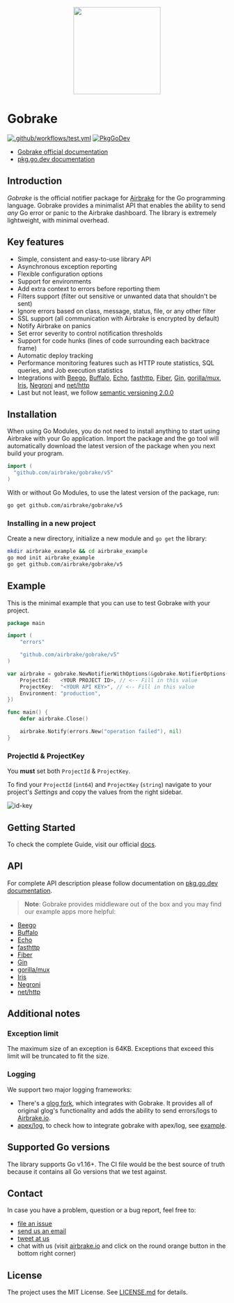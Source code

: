 <p align="center">
  <img src="https://airbrake-github-assets.s3.amazonaws.com/brand/airbrake-full-logo.png" width="200">
</p>

# Gobrake

[![.github/workflows/test.yml](https://github.com/airbrake/gobrake/actions/workflows/test.yml/badge.svg?branch=master)](https://github.com/airbrake/gobrake/actions/workflows/test.yml)
[![PkgGoDev](https://pkg.go.dev/badge/airbrake/gobrake)][docs]

* [Gobrake official documentation][docs-official]
* [pkg.go.dev documentation][docs]

## Introduction

_Gobrake_ is the official notifier package for [Airbrake][airbrake.io] for the
Go programming language. Gobrake provides a minimalist API that enables the
ability to send _any_ Go error or panic to the Airbrake dashboard. The library
is extremely lightweight, with minimal overhead.

## Key features

* Simple, consistent and easy-to-use library API
* Asynchronous exception reporting
* Flexible configuration options
* Support for environments
* Add extra context to errors before reporting them
* Filters support (filter out sensitive or unwanted data that shouldn't be sent)
* Ignore errors based on class, message, status, file, or any other filter
* SSL support (all communication with Airbrake is encrypted by default)
* Notify Airbrake on panics
* Set error severity to control notification thresholds
* Support for code hunks (lines of code surrounding each backtrace frame)
* Automatic deploy tracking
* Performance monitoring features such as HTTP route statistics, SQL queries,
  and Job execution statistics
* Integrations with [Beego][beego], [Buffalo][buffalo], [Echo][echo], [fasthttp][fasthttp], [Fiber][fiber],
[Gin][gin], [gorilla/mux][gorilla], [Iris][iris], [Negroni][negroni] and [net/http][nethttp]
* Last but not least, we follow [semantic versioning 2.0.0][semver2]

## Installation

When using Go Modules, you do not need to install anything to start using Airbrake with your Go application. Import the package and the go tool will automatically download the latest version of the package when you next build your program.

```go
import (
  "github.com/airbrake/gobrake/v5"
)
```

With or without Go Modules, to use the latest version of the package, run:

```sh
go get github.com/airbrake/gobrake/v5
```

### Installing in a new project

Create a new directory, initialize a new module and `go get` the library:

```sh
mkdir airbrake_example && cd airbrake_example
go mod init airbrake_example
go get github.com/airbrake/gobrake/v5
```

## Example

This is the minimal example that you can use to test Gobrake with your project.

```go
package main

import (
    "errors"

    "github.com/airbrake/gobrake/v5"
)

var airbrake = gobrake.NewNotifierWithOptions(&gobrake.NotifierOptions{
    ProjectId:   <YOUR PROJECT ID>, // <-- Fill in this value
    ProjectKey:  "<YOUR API KEY>", // <-- Fill in this value
    Environment: "production",
})

func main() {
    defer airbrake.Close()

    airbrake.Notify(errors.New("operation failed"), nil)
}
```

### ProjectId & ProjectKey

You **must** set both `ProjectId` & `ProjectKey`.

To find your `ProjectId` (`int64`) and `ProjectKey` (`string`) navigate to your
project's _Settings_ and copy the values from the right sidebar.

![id-key][project-idkey]

## Getting Started

To check the complete Guide, visit our official [docs][docs-official].

## API

For complete API description please follow documentation on [pkg.go.dev
documentation][docs].

> **Note**: Gobrake provides middleware out of
the box and you may find our example apps more helpful:

* [Beego](examples/beego)
* [Buffalo](examples/buffalo)
* [Echo](examples/echo)
* [fasthttp](examples/fasthttp)
* [Fiber](examples/fiber)
* [Gin](examples/gin)
* [gorilla/mux](examples/gorilla)
* [Iris](examples/iris)
* [Negroni](examples/negroni)
* [net/http](examples/http)

## Additional notes

### Exception limit

The maximum size of an exception is 64KB. Exceptions that exceed this limit
will be truncated to fit the size.

### Logging

We support two major logging frameworks:

* There's a [glog fork][glog], which integrates with Gobrake. It provides all of
original glog's functionality and adds the ability to send errors/logs to
[Airbrake.io][airbrake.io].
* [apex/log][apexlog], to check how to integrate gobrake with apex/log, see [example](example/apexlog).

## Supported Go versions

The library supports Go v1.16+. The CI file would be the best source of truth
because it contains all Go versions that we test against.

## Contact

In case you have a problem, question or a bug report, feel free to:

* [file an issue][issues]
* [send us an email](mailto:support@airbrake.io)
* [tweet at us][twitter]
* chat with us (visit [airbrake.io][airbrake.io] and click on the round orange
    button in the bottom right corner)

## License

The project uses the MIT License. See [LICENSE.md](https://github.com/airbrake/gobrake/blob/master/LICENSE.md) for details.

[airbrake.io]: https://airbrake.io
[docs-official]: https://docs.airbrake.io/docs/platforms/go-lang/
[docs]: https://pkg.go.dev/github.com/airbrake/gobrake/v5
[docs/performance]: https://docs.airbrake.io/docs/overview/apm/#monitoring-go-apps
[beego]: https://github.com/beego/beego
[buffalo]: https://github.com/gobuffalo/buffalo
[echo]: https://github.com/labstack/echo
[fasthttp]: https://github.com/valyala/fasthttp
[fiber]: https://github.com/gofiber/fiber
[gin]: https://github.com/gin-gonic/gin
[gorilla]: https://github.com/gorilla/mux
[iris]: https://github.com/kataras/iris
[negroni]: https://github.com/urfave/negroni
[nethttp]: https://pkg.go.dev/net/http
[semver2]: http://semver.org/spec/v2.0.0.html
[go-mod]: https://github.com/golang/go/wiki/Modules
[project-idkey]: https://s3.amazonaws.com/airbrake-github-assets/gobrake/project-id-key.png
[issues]: https://github.com/airbrake/gobrake/issues
[twitter]: https://twitter.com/airbrake
[glog]: https://github.com/airbrake/glog
[apexlog]: https://github.com/apex/log
